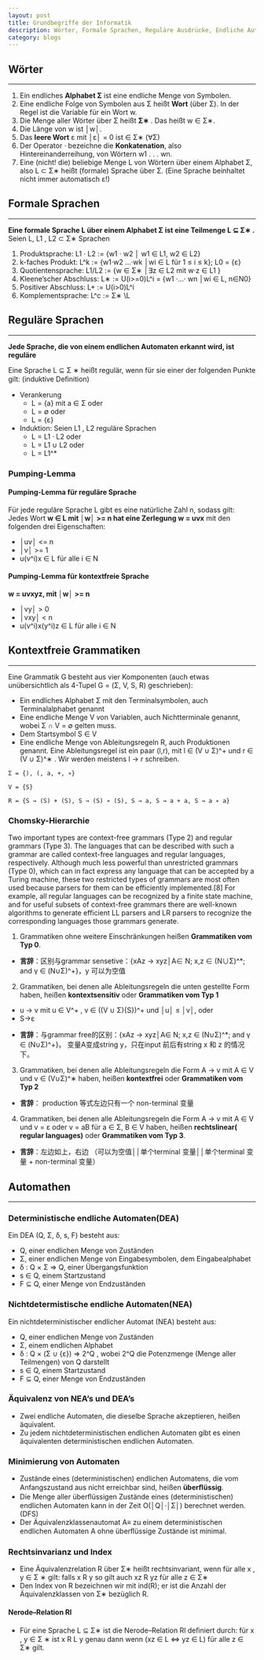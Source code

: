 ```yaml
---
layout: post
title: Grundbegriffe der Informatik
description: Wörter, Formale Sprachen, Reguläre Ausdrücke, Endliche Automaten, Kontextfreie Grammatiken
category: blogs
---
```


## Wörter
--------------------
1. Ein endliches **Alphabet Σ** ist eine endliche Menge von Symbolen.
2. Eine endliche Folge von Symbolen aus Σ heißt **Wort** (über Σ). In der Regel ist die Variable für ein Wort w.
3. Die Menge aller Wörter über Σ heißt **Σ∗** . Das heißt w ∈ Σ∗.
4. Die Länge von w ist │w│.
5. Das **leere Wort** ε mit │ε│ = 0 ist ∈ Σ∗ (∀Σ)
6. Der Operator · bezeichne die **Konkatenation**, also Hintereinanderreihung, von Wörtern w1 . . . wn.
7. Eine (nicht! die) beliebige Menge L von Wörtern über einem Alphabet Σ, also L ⊂ Σ∗ heißt (formale) Sprache über Σ. (Eine Sprache beinhaltet nicht immer automatisch ε!)

## Formale Sprachen
--------------------
**Eine formale Sprache L über einem Alphabet Σ ist eine Teilmenge L ⊆ Σ∗ .**
Seien L, L1 , L2 ⊂ Σ∗ Sprachen
1. Produktsprache: L1 · L2 := {w1 · w2 │ w1 ∈ L1, w2 ∈ L2}
2. k-faches Produkt: L^k := {w1·w2 ...·wk │wi ∈ L für 1 ≤ i ≤ k}; L0 = {ε}
3. Quotientensprache: L1/L2 := {w ∈ Σ∗ │∃z ∈ L2 mit w·z ∈ L1 }
4. Kleene’scher Abschluss: L∗ := U(i>=0)L^i = {w1 ·...· wn │wi ∈ L, n∈N0}
5. Positiver Abschluss: L+ := U(i>0)L^i
6. Komplementsprache: L^c := Σ∗ \L

## Reguläre Sprachen
--------------------
**Jede Sprache, die von einem endlichen Automaten erkannt wird, ist reguläre**

Eine Sprache L ⊆ Σ ∗ heißt regulär, wenn für sie einer der folgenden Punkte gilt: (induktive Deﬁnition)
+ Verankerung
  + L = {a} mit a ∈ Σ oder
  + L = ∅ oder
  + L = {ε}
+ Induktion: Seien L1 , L2 reguläre Sprachen
  + L = L1 · L2 oder
  + L = L1 ∪ L2 oder
  + L = L1^*

### Pumping-Lemma

#### Pumping-Lemma für reguläre Sprache
Für jede reguläre Sprache L gibt es eine natürliche Zahl n, sodass gilt: Jedes Wort **w ∈ L mit │w│ >= n hat eine Zerlegung w = uvx** mit den folgenden drei Eigenschaften:

+ │uv│ <= n 
+ │v│ >= 1 
+ u(v^i)x ∈ L für alle i ∈ N

#### Pumping-Lemma für kontextfreie Sprache
**w = uvxyz, mit │w│ >= n**
+ │vy│ > 0
+ │vxy│ < n
+ u(v^i)x(y^i)z ∈ L für alle i ∈ N

## Kontextfreie Grammatiken
--------------------
Eine Grammatik G besteht aus vier Komponenten (auch etwas unübersichtlich als 4-Tupel G = (Σ, V, S, R) geschrieben):
+ Ein endliches Alphabet Σ mit den Terminalsymbolen, auch Terminalalphabet genannt
+ Eine endliche Menge V von Variablen, auch Nichtterminale genannt, wobei Σ ∩ V = ∅ gelten muss.
+ Dem Startsymbol S ∈ V
+ Eine endliche Menge von Ableitungsregeln R, auch Produktionen genannt. Eine Ableitungsregel ist ein paar (l,r), mit l ∈ (V ∪ Σ)^+ und r ∈ (V ∪ Σ)^∗ . Wir werden meistens l → r schreiben.

```
Σ = {), (, a, +, ∗}

V = {S}

R = {S → (S) + (S), S → (S) ∗ (S), S → a, S → a + a, S → a ∗ a}
```

### Chomsky-Hierarchie
Two important types are context-free grammars (Type 2) and regular grammars (Type 3). The languages that can be described with such a grammar are called context-free languages and regular languages, respectively. Although much less powerful than unrestricted grammars (Type 0), which can in fact express any language that can be accepted by a Turing machine, these two restricted types of grammars are most often used because parsers for them can be efficiently implemented.[8] For example, all regular languages can be recognized by a finite state machine, and for useful subsets of context-free grammars there are well-known algorithms to generate efficient LL parsers and LR parsers to recognize the corresponding languages those grammars generate.

1. Grammatiken ohne weitere Einschränkungen heißen **Grammatiken vom Typ 0**.
  + **言辞**：区别与grammar sensetive：{xAz -> xyz│A∈ N; x,z ∈ (N∪Σ)^*; and γ ∈ (N∪Σ)^+}，y 可以为空值
2. Grammatiken, bei denen alle Ableitungsregeln die unten gestellte Form haben, heißen **kontextsensitiv** oder **Grammatiken vom Typ 1**
  * u → v mit u ∈ V^+ , v ∈ ((V ∪ Σ)\{S})^+ und │u│ ≤ │v│, oder
  * S→ε
+ **言辞**：与grammar free的区别：{xAz -> xyz│A∈ N; x,z ∈ (N∪Σ)^*; and γ ∈ (N∪Σ)^+}。 变量A变成string y，只在input 前后有string x 和 z 的情况下。
3. Grammatiken, bei denen alle Ableitungsregeln die Form A → v mit A ∈ V und v ∈ (V∪Σ)^∗ haben, heißen **kontextfrei** oder **Grammatiken vom Typ 2**
+ **言辞**： production 等式左边只有一个 non-terminal 变量
4. Grammatiken, bei denen alle Ableitungsregeln die Form A → v mit A ∈ V und v = ε oder v = aB für a ∈ Σ, B ∈ V haben, heißen **rechtslinear( regular languages)** oder **Grammatiken vom Typ 3**.
+ **言辞**：左边如上，右边 （可以为空值││单个terminal 变量││单个terminal 变量 + non-terminal 变量）

## Automathen
--------------------

### Deterministische endliche Automaten(DEA)
Ein DEA (Q, Σ, δ, s, F) besteht aus:
+ Q, einer endlichen Menge von Zuständen
+ Σ, einer endlichen Menge von Eingabesymbolen, dem Eingabealphabet
+ δ : Q × Σ ⇒ Q, einer Übergangsfunktion
+ s ∈ Q, einem Startzustand
+ F ⊆ Q, einer Menge von Endzuständen

### Nichtdetermistische endliche Automaten(NEA)
Ein nichtdeterministischer endlicher Automat (NEA) besteht aus:
+ Q, einer endlichen Menge von Zuständen
+ Σ, einem endlichen Alphabet
+ δ : Q × (Σ ∪ {ε}) ⇒ 2^Q , wobei 2^Q die Potenzmenge (Menge aller Teilmengen) von Q darstellt
+ s ∈ Q, einem Startzustand
+ F ⊆ Q, einer Menge von Endzuständen

### Äquivalenz von NEA’s und DEA’s
+ Zwei endliche Automaten, die dieselbe Sprache akzeptieren, heißen äquivalent.
+ Zu jedem nichtdeterministischen endlichen Automaten gibt es einen äquivalenten deterministischen endlichen Automaten.

### Minimierung von Automaten
+ Zustände eines (deterministischen) endlichen Automatens, die vom Anfangszustand aus nicht erreichbar sind, heißen **überﬂüssig**.
+ Die Menge aller überﬂüssigen Zustände eines (deterministischen) endlichen Automaten kann in der Zeit O(│Q│·│Σ│) berechnet werden. (DFS)
+ Der Äquivalenzklassenautomat A≡ zu einem deterministischen endlichen Automaten A ohne überﬂüssige Zustände ist minimal.

### Rechtsinvarianz und Index
+ Eine Äquivalenzrelation R über Σ∗ heißt rechtsinvariant, wenn für alle x , y ∈ Σ ∗ gilt: falls x R y so gilt auch xz R yz für alle z ∈ Σ∗
+ Den Index von R bezeichnen wir mit ind(R); er ist die Anzahl der Äquivalenzklassen von Σ∗ bezüglich R.
  
#### Nerode–Relation Rl
+ Für eine Sprache L ⊆ Σ∗ ist die Nerode–Relation Rl deﬁniert durch: für x , y ∈ Σ ∗ ist x R L y genau dann wenn (xz ∈ L ⇔ yz ∈ L) für alle z ∈ Σ∗ gilt.